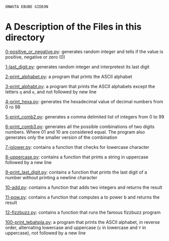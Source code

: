 ```
ONWUTA EBUBE GIDEON
```

# A Description of the Files in this directory

[0-positive_or_negative.py](./0-positive_or_negative.py): generates random integer and tells if the value is positive, negative or zero (0)


[1-last_digit.py](./1-last_digit.py): generates random integer and interpretest its last digit


[2-print_alphabet.py](./2-print_alphabet.py): a program that prints the ASCII alphabet


[3-print_alphabt.py](./3-print_alphabt.py): a program that prints the ASCII alphabets except the letters `q` and `e`, and not followed by new line


[4-print_hexa.py](./4-print_hexa.py): generates the hexadecimal value of decimal numbers from 0 ro 98


[5-print_comb2.py](./5-print_comb2.py): generates a comma delimited list of integers from 0 to 99


[6-print_comb3.py](./6-print_comb3.py): generates all the possible combinations of two digits numbers. Where 01 and 10 are considered equal. The program also generates only the smaller version of the combination


[7-islower.py](./7-islower.py): contains a function that checks for lowercase character


[8-uppercase.py](./uppercase.py): contains a function that prints a string in uppercase followed by a new line


[9-print_last_digit.py](./9-print_last_digit.py): contains a function that prints the last digit of a number without printing a newline character


[10-add.py](./10-add.py): contains a function that adds two integers and returns the result


[11-pow.py](./11-pow.py): contains a function that computes a to power b and returns the result


[12-fizzbuzz.py](./12-fizzbuzz.py): contains a function that runs the famous fizzbuzz program


[100-print_tebahpla.py](./100-print_tebahpla.py): a program that prints the ASCII alphabet, in reverse order, alternating lowercase and uppercase (`z` in lowercase and `Y` in uppercase), not followed by a new line
